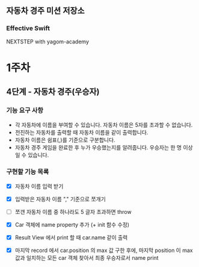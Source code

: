 ## 자동차 경주 미션 저장소
### Effective Swift
NEXTSTEP with yagom-academy



# 1주차

## 4단계 - 자동차 경주(우승자)

### 기능 요구 사항

- 각 자동차에 이름을 부여할 수 있습니다. 자동차 이름은 5자를 초과할 수 없습니다.
- 전진하는 자동차를 출력할 때 자동차 이름을 같이 출력합니다.
- 자동차 이름은 쉼표(,)를 기준으로 구분합니다.
- 자동차 경주 게임을 완료한 후 누가 우승했는지를 알려줍니다. 우승자는 한 명 이상일 수 있습니다.

### 구현할 기능 목록

- [x] 자동차 이름 입력 받기
- [x] 입력받은 자동차 이름 "," 기준으로 쪼개기
- [ ] 쪼갠 자동차 이름 중 하나라도 5 글자 초과하면 throw
- [x] Car 객체에 name property 추가 (+ init 함수 수정)
- [x] Result View 에서 print 할 때 car.name 같이 출력
- [x] 마지막 record 에서 car.position 의 max 값 구한 후에, 마지막 position 이 max 값과 일치하는 모든 car 객체 찾아서 최종 우승자로서 name print

